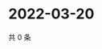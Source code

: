 # 2022-03-20

共 0 条

<!-- BEGIN WEIBO -->
<!-- 最后更新时间 Sun Mar 20 2022 06:11:28 GMT+0800 (China Standard Time) -->

<!-- END WEIBO -->
